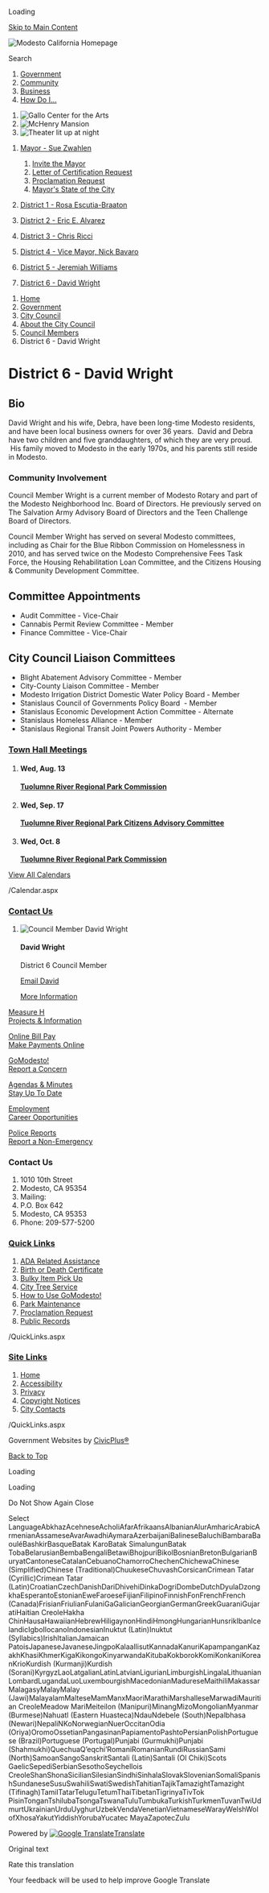 Loading

[Skip to Main Content](https://www.modestogov.com/739/District-6/)

![Modesto California Homepage](https://www.modestogov.com/ImageRepository/Document?documentID=22610)

Search

1. [Government](https://www.modestogov.com/27/Government)
2. [Community](https://www.modestogov.com/944/Community)
3. [Business](https://www.modestogov.com/35/Business)
4. [How Do I...](https://www.modestogov.com/9/How-Do-I)

<!--THE END-->

1. ![Gallo Center for the Arts](https://www.modestogov.com/ImageRepository/Document?documentID=22649 "Gallo Center for the Arts")
2. ![McHenry Mansion](https://www.modestogov.com/ImageRepository/Document?documentID=22650 "McHenry Mansion")
3. ![Theater lit up at night](https://www.modestogov.com/ImageRepository/Document?documentID=22651 "Theater lit up at night")

<!--THE END-->

1. [Mayor - Sue Zwahlen](https://www.modestogov.com/717/Mayor---Sue-Zwahlen)
   
   1. [Invite the Mayor](https://www.modestogov.com/1732/Invite-the-Mayor)
   2. [Letter of Certification Request](https://www.modestogov.com/FormCenter/Boards-Commissions-8/Official-Document-Request-85)
   3. [Proclamation Request](https://www.modestogov.com/FormCenter/Boards-Commissions-8/Proclamation-Request-84)
   4. [Mayor's State of the City](https://www.modestogov.com/2938/Mayors-State-of-the-City)
2. [District 1 - Rosa Escutia-Braaton](https://www.modestogov.com/719/District-1---Rosa-Escutia-Braaton)
3. [District 2 - Eric E. Alvarez](https://www.modestogov.com/724/District-2---Eric-E-Alvarez)
4. [District 3 - Chris Ricci](https://www.modestogov.com/730/District-3---Chris-Ricci)
5. [District 4 - Vice Mayor, Nick Bavaro](https://www.modestogov.com/731/District-4---Vice-Mayor-Nick-Bavaro)
6. [District 5 - Jeremiah Williams](https://www.modestogov.com/734/District-5---Jeremiah-Williams)
7. [District 6 - David Wright](https://www.modestogov.com/739/District-6---David-Wright)

<!--THE END-->

1. [Home](https://www.modestogov.com)
2. [Government](https://www.modestogov.com/27/Government)
3. [City Council](https://www.modestogov.com/659/City-Council)
4. [About the City Council](https://www.modestogov.com/664/About-the-City-Council)
5. [Council Members](https://www.modestogov.com/706/Council-Members)
6. District 6 - David Wright

# District 6 - David Wright

## Bio

David Wright and his wife, Debra, have been long-time Modesto residents, and have been local business owners for over 36 years.  David and Debra have two children and five granddaughters, of which they are very proud.  His family moved to Modesto in the early 1970s, and his parents still reside in Modesto.  

### Community Involvement

Council Member Wright is a current member of Modesto Rotary and part of the Modesto Neighborhood Inc. Board of Directors. He previously served on The Salvation Army Advisory Board of Directors and the Teen Challenge Board of Directors.

Council Member Wright has served on several Modesto committees, including as Chair for the Blue Ribbon Commission on Homelessness in 2010, and has served twice on the Modesto Comprehensive Fees Task Force, the Housing Rehabilitation Loan Committee, and the Citizens Housing &amp; Community Development Committee.

## Committee Appointments

- Audit Committee - Vice-Chair
- Cannabis Permit Review Committee - Member
- Finance Committee - Vice-Chair

## City Council Liaison Committees

- Blight Abatement Advisory Committee - Member
- City-County Liaison Committee - Member
- Modesto Irrigation District Domestic Water Policy Board - Member
- Stanislaus Council of Governments Policy Board  - Member
- Stanislaus Economic Development Action Committee - Alternate
- Stanislaus Homeless Alliance - Member
- Stanislaus Regional Transit Joint Powers Authority - Member

### [Town Hall Meetings](https://www.modestogov.com/calendar.aspx?CID=44)

1. #### Wed, Aug. 13
   
   [**Tuolumne River Regional Park Commission**](https://www.modestogov.com/Calendar.aspx?EID=12344)
2. #### Wed, Sep. 17
   
   [**Tuolumne River Regional Park Citizens Advisory Committee**](https://www.modestogov.com/Calendar.aspx?EID=12351)
3. #### Wed, Oct. 8
   
   [**Tuolumne River Regional Park Commission**](https://www.modestogov.com/Calendar.aspx?EID=12345)

[View All Calendars](https://www.modestogov.com/calendar.aspx?CID=44)

/Calendar.aspx

### [Contact Us](https://www.modestogov.com/Directory.aspx)

1. ![Council Member David Wright](https://www.modestogov.com/ImageRepository/Document?documentID=16877 "Council Member David Wright")
   
   #### David Wright
   
   District 6 Council Member
   
   [Email David](mailto:dawright@modestogov.com)
   
   [More Information](https://www.modestogov.com/directory.aspx?eid=313)

[Measure H  
Projects &amp; Information](https://www.modestogov.com/3031/Paid-for-by-Measure-H)

[Online Bill Pay  
Make Payments Online](https://www.modestogov.com/1069/Pay)

[GoModesto!  
Report a Concern](https://www.modestogov.com/1954/Make-a-Request-GoModesto)

[Agendas &amp; Minutes  
Stay Up To Date](https://www.modestogov.com/749/City-Council-Agendas-Minutes)

[Employment  
Career Opportunities](https://www.modestogov.com/343/Employment)

[Police Reports  
Report a Non-Emergency](https://www.modestogov.com/1169/File-a-Non-Emergency-Police-Report)

### Contact Us

1. 1010 10th Street
2. Modesto, CA 95354
3. Mailing:
4. P.O. Box 642
5. Modesto, CA 95353
6. Phone: 209-577-5200

### [Quick Links](https://www.modestogov.com/QuickLinks.aspx?CID=93)

1. [ADA Related Assistance](https://iframe.publicstuff.com/)
2. [Birth or Death Certificate](https://www.modestogov.com/869/Birth-Death-Certificates-PDF)
3. [Bulky Item Pick Up](https://www.modestogov.com/373/Bulky-Item-Pick-Up)
4. [City Tree Service](https://iframe.publicstuff.com/)
5. [How to Use GoModesto!](https://www.modestogov.com/1954/Make-a-Request-GoModesto)
6. [Park Maintenance](https://iframe.publicstuff.com/)
7. [Proclamation Request](https://www.modestogov.com/1728/Proclamation-Request)
8. [Public Records](https://www.modestogov.com/455/Public-Records-Information)

/QuickLinks.aspx

### [Site Links](https://www.modestogov.com/QuickLinks.aspx?CID=11)

1. [Home](https://www.modestogov.com)
2. [Accessibility](https://www.modestogov.com/Accessibility)
3. [Privacy](https://www.modestogov.com/privacy)
4. [Copyright Notices](https://www.modestogov.com/site/copyright)
5. [City Contacts](https://www.modestogov.com/directory.aspx)

/QuickLinks.aspx

Government Websites by [CivicPlus®](https://connect.civicplus.com/referral)

[Back to Top](https://www.modestogov.com/739/District-6)

Loading

Loading

Do Not Show Again Close

Select LanguageAbkhazAcehneseAcholiAfarAfrikaansAlbanianAlurAmharicArabicArmenianAssameseAvarAwadhiAymaraAzerbaijaniBalineseBaluchiBambaraBaouléBashkirBasqueBatak KaroBatak SimalungunBatak TobaBelarusianBembaBengaliBetawiBhojpuriBikolBosnianBretonBulgarianBuryatCantoneseCatalanCebuanoChamorroChechenChichewaChinese (Simplified)Chinese (Traditional)ChuukeseChuvashCorsicanCrimean Tatar (Cyrillic)Crimean Tatar (Latin)CroatianCzechDanishDariDhivehiDinkaDogriDombeDutchDyulaDzongkhaEsperantoEstonianEweFaroeseFijianFilipinoFinnishFonFrenchFrench (Canada)FrisianFriulianFulaniGaGalicianGeorgianGermanGreekGuaraniGujaratiHaitian CreoleHakha ChinHausaHawaiianHebrewHiligaynonHindiHmongHungarianHunsrikIbanIcelandicIgboIlocanoIndonesianInuktut (Latin)Inuktut (Syllabics)IrishItalianJamaican PatoisJapaneseJavaneseJingpoKalaallisutKannadaKanuriKapampanganKazakhKhasiKhmerKigaKikongoKinyarwandaKitubaKokborokKomiKonkaniKoreanKrioKurdish (Kurmanji)Kurdish (Sorani)KyrgyzLaoLatgalianLatinLatvianLigurianLimburgishLingalaLithuanianLombardLugandaLuoLuxembourgishMacedonianMadureseMaithiliMakassarMalagasyMalayMalay (Jawi)MalayalamMalteseMamManxMaoriMarathiMarshalleseMarwadiMauritian CreoleMeadow MariMeiteilon (Manipuri)MinangMizoMongolianMyanmar (Burmese)Nahuatl (Eastern Huasteca)NdauNdebele (South)Nepalbhasa (Newari)NepaliNKoNorwegianNuerOccitanOdia (Oriya)OromoOssetianPangasinanPapiamentoPashtoPersianPolishPortuguese (Brazil)Portuguese (Portugal)Punjabi (Gurmukhi)Punjabi (Shahmukhi)QuechuaQʼeqchiʼRomaniRomanianRundiRussianSami (North)SamoanSangoSanskritSantali (Latin)Santali (Ol Chiki)Scots GaelicSepediSerbianSesothoSeychellois CreoleShanShonaSicilianSilesianSindhiSinhalaSlovakSlovenianSomaliSpanishSundaneseSusuSwahiliSwatiSwedishTahitianTajikTamazightTamazight (Tifinagh)TamilTatarTeluguTetumThaiTibetanTigrinyaTivTok PisinTonganTshilubaTsongaTswanaTuluTumbukaTurkishTurkmenTuvanTwiUdmurtUkrainianUrduUyghurUzbekVendaVenetianVietnameseWarayWelshWolofXhosaYakutYiddishYorubaYucatec MayaZapotecZulu

Powered by [![Google Translate](https://www.gstatic.com/images/branding/googlelogo/1x/googlelogo_color_42x16dp.png)Translate](https://translate.google.com)

Original text

Rate this translation

Your feedback will be used to help improve Google Translate
